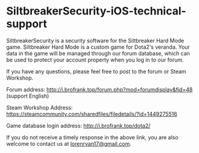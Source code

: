 # SiltbreakerSecurity-iOS-technical-support
SiltbreakerSecurity is a security software for the Siltbreaker Hard Mode game. Siltbreaker Hard Mode is a custom game for Dota2's veranda. Your data in the game will be managed through our forum database, which can be used to protect your account property when you log in to our forum.

If you have any questions, please feel free to post to the forum or Steam Workshop.

Forum address: http://i.brofrank.top/forum.php?mod=forumdisplay&fid=48 (support English)

Steam Workshop Address: https://steamcommunity.com/sharedfiles/filedetails/?id=1449275516

Game database login address: http://i.brofrank.top/dota2/

If you do not receive a timely response in the above link, you are also welcome to contact us at lorenryan17@gmail.com.
